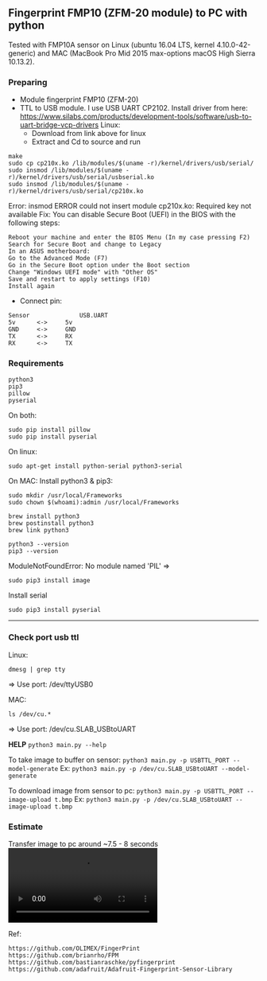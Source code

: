 ## Fingerprint FMP10 (ZFM-20 module) to PC with python

Tested with FMP10A sensor on Linux (ubuntu 16.04 LTS, kernel 4.10.0-42-generic) and MAC (MacBook Pro Mid 2015 max-options macOS High Sierra 10.13.2).

### Preparing
- Module fingerprint FMP10 (ZFM-20)
- TTL to USB module. I use USB UART CP2102. Install driver from here: https://www.silabs.com/products/development-tools/software/usb-to-uart-bridge-vcp-drivers
Linux:
	+ Download from link above for linux
	+ Extract and Cd to source and run
```
make
sudo cp cp210x.ko /lib/modules/$(uname -r)/kernel/drivers/usb/serial/
sudo insmod /lib/modules/$(uname -r)/kernel/drivers/usb/serial/usbserial.ko
sudo insmod /lib/modules/$(uname -r)/kernel/drivers/usb/serial/cp210x.ko
```
Error: insmod ERROR could not insert module cp210x.ko: Required key not available
Fix: You can disable Secure Boot (UEFI) in the BIOS with the following steps:

	Reboot your machine and enter the BIOS Menu (In my case pressing F2)
	Search for Secure Boot and change to Legacy
	In an ASUS motherboard:
	Go to the Advanced Mode (F7)
	Go in the Secure Boot option under the Boot section
	Change "Windows UEFI mode" with "Other OS"
	Save and restart to apply settings (F10)
	Install again

- Connect pin:
```
Sensor				USB.UART
5v		<->		5v
GND		<->		GND
TX		<->		RX
RX		<->		TX
```

### Requirements
```
python3
pip3
pillow
pyserial
```

On both:
```
sudo pip install pillow
sudo pip install pyserial
```

On linux:
```
sudo apt-get install python-serial python3-serial
```

On MAC:
Install python3 & pip3:
```
sudo mkdir /usr/local/Frameworks
sudo chown $(whoami):admin /usr/local/Frameworks

brew install python3
brew postinstall python3
brew link python3

python3 --version
pip3 --version
```
ModuleNotFoundError: No module named 'PIL'
=> 
```
sudo pip3 install image
```
Install serial
```
sudo pip3 install pyserial
```

----------------------
### Check port usb ttl
Linux:
```
dmesg | grep tty
```
=> Use port:  /dev/ttyUSB0

MAC:
```
ls /dev/cu.*
```
=> Use port: /dev/cu.SLAB_USBtoUART

**HELP**
`python3 main.py --help`

To take image to buffer on sensor:
`python3 main.py -p USBTTL_PORT --model-generate`
Ex:
`python3 main.py -p /dev/cu.SLAB_USBtoUART --model-generate`

To download image from sensor to pc:
`python3 main.py -p USBTTL_PORT --image-upload t.bmp`
Ex:
`python3 main.py -p /dev/cu.SLAB_USBtoUART --image-upload t.bmp`

### Estimate
Transfer image to pc around ~7.5 - 8 seconds
![Demo video](./assets/demo.mp4)


Ref: 
```
https://github.com/OLIMEX/FingerPrint
https://github.com/brianrho/FPM
https://github.com/bastianraschke/pyfingerprint
https://github.com/adafruit/Adafruit-Fingerprint-Sensor-Library
```
